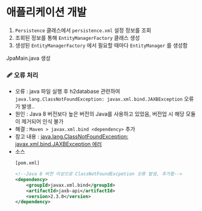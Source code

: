 # 애플리케이션 개발
   
1. ```Persistence``` 클래스에서 ```persistence.xml``` 설정 정보를 조회
2. 조회된 정보를 통해 ```EntityManagerFactory``` 클래스 생성
3. 생성된 ```EntityManagerFactory``` 에서 필요할 때마다 ```EntityManager``` 를 생성함

JpaMain.java 생성
### 🩹 오류 처리
- 오류 : java 파일 실행 후 h2database 관련하여 ```java.lang.ClassNotFoundException: javax.xml.bind.JAXBException``` 오류가 발생..
- 원인 : Java 8 버전보다 높은 버전의 Java를 사용하고 있었음, 버전업 시 해당 모듈이 제거되어 인식 불가
- 해결 : ```Maven > javax.xml.bind <dependency>``` 추가
- 참고 내용 : [java.lang.ClassNotFoundException: javax.xml.bind.JAXBException 에러](https://yeonyeon.tistory.com/240)
- 소스
  ```xml
  [pom.xml]
  
  <!--Java 8 버전 이상으로 ClassNotFoundExcpetion 오류 발생, 추가함-->
  <dependency>
      <groupId>javax.xml.bind</groupId>
      <artifactId>jaxb-api</artifactId>
      <version>2.3.0</version>
  </dependency>
  ```
